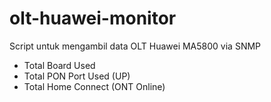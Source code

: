 # olt-huawei-monitor
Script untuk mengambil data OLT Huawei MA5800 via SNMP
- Total Board Used
- Total PON Port Used (UP)
- Total Home Connect (ONT Online)
